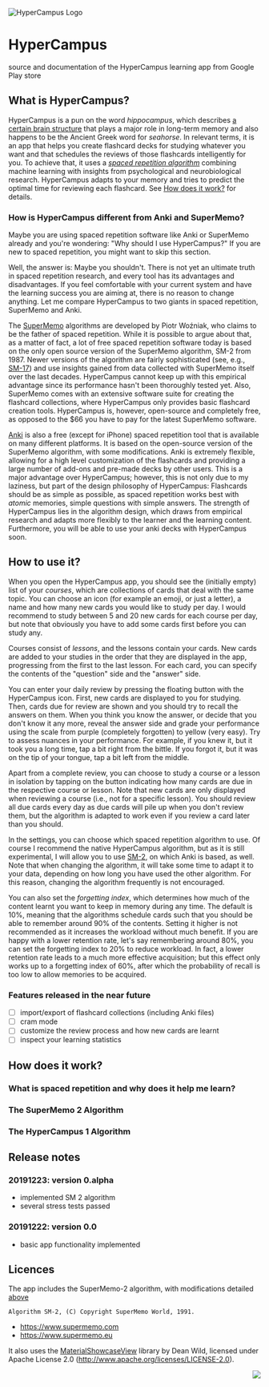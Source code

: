 ![HyperCampus Logo](/logo.svg)

# HyperCampus
source and documentation of the HyperCampus learning app from Google Play store

## What is HyperCampus?

HyperCampus is a pun on the word _hippocampus_, which describes [a certain brain structure](https://en.wikipedia.org/wiki/Hippocampus) that plays a major role in long-term memory and also happens to be the Ancient Greek word for _seahorse_. In relevant terms, it is an app that helps you create flashcard decks for studying whatever you want and that schedules the reviews of those flashcards intelligently for you. To achieve that, it uses a [_spaced repetition algorithm_](https://en.wikipedia.org/wiki/Spaced_repetition) combining machine learning with insights from psychological and neurobiological research. HyperCampus adapts to your memory and tries to predict the optimal time for reviewing each flashcard. See [How does it work?](#how-does-it-work) for details.

### How is HyperCampus different from Anki and SuperMemo?

Maybe you are using spaced repetition software like Anki or SuperMemo already and you're wondering: "Why should I use HyperCampus?" If you are new to spaced repetition, you might want to skip this section.

Well, the answer is: Maybe you shouldn't. There is not yet an ultimate truth in spaced repetition research, and every tool has its advantages and disadvantages. If you feel comfortable with your current system and have the learning success you are aiming at, there is no reason to change anything. Let me compare HyperCampus to two giants in spaced repetition, SuperMemo and Anki.

The [SuperMemo](https://www.supermemo.com/) algorithms are developed by Piotr Woźniak, who claims to be the father of spaced repetition. While it is possible to argue about that, as a matter of fact, a lot of free spaced repetition software today is based on the only open source version of the SuperMemo algorithm, SM-2 from 1987. Newer versions of the algorithm are fairly sophisticated (see, e.g., [SM-17](https://supermemo.guru/wiki/Algorithm_SM-17)) and use insights gained from data collected with SuperMemo itself over the last decades. HyperCampus cannot keep up with this empirical advantage since its performance hasn't been thoroughly tested yet. Also, SuperMemo comes with an extensive software suite for creating the flashcard collections, where HyperCampus only provides basic flashcard creation tools. HyperCampus is, however, open-source and completely free, as opposed to the $66 you have to pay for the latest SuperMemo software.

[Anki](https://apps.ankiweb.net/) is also a free (except for iPhone) spaced repetition tool that is available on many different platforms. It is based on the open-source version of the SuperMemo algorithm, with some modifications. Anki is extremely flexible, allowing for a high level customization of the flashcards and providing a large number of add-ons and pre-made decks by other users. This is a major advantage over HyperCampus; however, this is not only due to my laziness, but part of the design philosophy of HyperCampus: Flashcards should be as simple as possible, as spaced repetition works best with _atomic_ memories, simple questions with simple answers. The strength of HyperCampus lies in the algorithm design, which draws from empirical research and adapts more flexibly to the learner and the learning content. Furthermore, you will be able to use your anki decks with HyperCampus soon.

## How to use it?

When you open the HyperCampus app, you should see the (initially empty) list of your _courses_, which are collections of cards that deal with the same topic. You can choose an icon (for example an emoji, or just a letter), a name and how many new cards you would like to study per day. I would recommend to study between 5 and 20 new cards for each course per day, but note that obviously you have to add some cards first before you can study any.

Courses consist of _lessons_, and the lessons contain your cards. New cards are added to your studies in the order that they are displayed in the app, progressing from the first to the last lesson. For each card, you can specify the contents of the "question" side and the "answer" side.

You can enter your daily review by pressing the floating button with the HyperCampus icon. First, new cards are displayed to you for studying. Then, cards due for review are shown and you should try to recall the answers on them. When you think you know the answer, or decide that you don't know it any more, reveal the answer side and grade your performance using the scale from purple (completely forgotten) to yellow (very easy). Try to assess nuances in your performance. For example, if you knew it, but it took you a long time, tap a bit right from the bittle. If you forgot it, but it was on the tip of your tongue, tap a bit left from the middle.

Apart from a complete review, you can choose to study a course or a lesson in isolation by tapping on the button indicating how many cards are due in the respective course or lesson. Note that new cards are only displayed when reviewing a course (i.e., not for a specific lesson). You should review all due cards every day as due cards will pile up when you don't review them, but the algorithm is adapted to work even if you review a card later than you should.

In the settings, you can choose which spaced repetition algorithm to use. Of course I recommend the native HyperCampus algorithm, but as it is still experimental, I will allow you to use [SM-2](#the-supermemo-2-algorithm), on which Anki is based, as well. Note that when changing the algorithm, it will take some time to adapt it to your data, depending on how long you have used the other algorithm. For this reason, changing the algorithm frequently is not encouraged.

You can also set the _forgetting index_, which determines how much of the content learnt you want to keep in memory during any time. The default is 10%, meaning that the algorithms schedule cards such that you should be able to remember around 90% of the contents. Setting it higher is not recommended as it increases the workload without much benefit. If you are happy with a lower retention rate, let's say remembering around 80%, you can set the forgetting index to 20% to reduce workload. In fact, a lower retention rate leads to a much more effective acquisition; but this effect only works up to a forgetting index of 60%, after which the probability of recall is too low to allow memories to be acquired.

### Features released in the near future
- [ ] import/export of flashcard collections (including Anki files)
- [ ] cram mode
- [ ] customize the review process and how new cards are learnt
- [ ] inspect your learning statistics

## How does it work?

### What is spaced repetition and why does it help me learn?

### The SuperMemo 2 Algorithm

### The HyperCampus 1 Algorithm

## Release notes

### 20191223: version 0.alpha
- implemented SM 2 algorithm
- several stress tests passed
### 20191222: version 0.0
- basic app functionality implemented

## Licences

The app includes the SuperMemo-2 algorithm, with modifications detailed [above](#the-supermemo-2-algorithm)
```
Algorithm SM-2, (C) Copyright SuperMemo World, 1991.
```
* https://www.supermemo.com
* https://www.supermemo.eu

It also uses the [MaterialShowcaseView](https://github.com/deano2390/MaterialShowcaseView) library by Dean Wild, licensed under Apache License 2.0 (http://www.apache.org/licenses/LICENSE-2.0).

<img align="right" src="/logo.svg"/>
